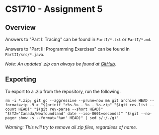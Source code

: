 # CS1710 - Assignment 5

## Overview

Answers to "Part I: Tracing" can be found in `PartI/*.txt` or `PartI/*.md`.

Answers to "Part II: Programming Exercises" can be found in `PartII/src/*.java`.

*Note: An updated .zip can always be found at [GitHub](https://github.com/Manouchehri/CS1710-Assignment5/archive/master.zip).*

## Exporting

To export to a .zip from the repository, run the following.

`rm -i *.zip; git gc --aggressive --prune=now && git archive HEAD --format=zip -9 > "$(printf "r%s.%s - %s - %s.zip" "$(git rev-list --count HEAD)" "$(git rev-parse --short HEAD)" "$(TZ='Canada/Newfoundland' date --iso-8601=seconds)" "$(git --no-pager show -s --format='%an' HEAD)" | sed s/:/./g)"`

*Warning: This will try to remove all zip files, regardless of name.*